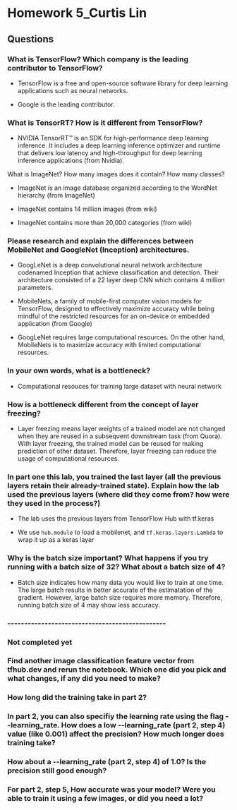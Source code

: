 # Homework 5_Curtis Lin

## Questions

### What is TensorFlow? Which company is the leading contributor to TensorFlow?

- TensorFlow is a free and open-source software library for deep learning applications such as neural networks.

- Google is the leading contributor.

### What is TensorRT? How is it different from TensorFlow?

- NVIDIA TensorRT™ is an SDK for high-performance deep learning inference. It includes a deep learning inference optimizer and runtime that delivers low latency and high-throughput for deep learning inference applications (from Nvidia).

What is ImageNet? How many images does it contain? How many classes?

- ImageNet is an image database organized according to the WordNet hierarchy (from ImageNet)

- ImageNet contains 14 million images (from wiki)

- ImageNet contains more than 20,000 categories (from wiki)

### Please research and explain the differences between MobileNet and GoogleNet (Inception) architectures.

- GoogLeNet is a deep convolutional neural network architecture codenamed Inception that achieve classification and detection. Their architecture consisted of a 22 layer deep CNN which contains 4 million parameters.

- MobileNets, a family of mobile-first computer vision models for TensorFlow, designed to effectively maximize accuracy while being mindful of the restricted resources for an on-device or embedded application (from Google) 

- GoogLeNet requires large computational resources. On the other hand, MobileNets is to maximize accuracy with limited computational resources. 

### In your own words, what is a bottleneck?

- Computational resouces for training large dataset with neural network

### How is a bottleneck different from the concept of layer freezing?

- Layer freezing means layer weights of a trained model are not changed when they are reused in a subsequent downstream task (from Quora). With layer freezing, the trained model can be reused for making prediction of other dataset. Therefore, layer freezing can reduce the usage of computational resources.  

### In part one this lab, you trained the last layer (all the previous layers retain their already-trained state). Explain how the lab used the previous layers (where did they come from? how were they used in the process?)

- The lab uses the previous layers from TensorFlow Hub with tf.keras

- We use `hub.module` to load a mobilenet, and `tf.keras.layers.Lambda` to wrap it up as a keras layer

### Why is the batch size important? What happens if you try running with a batch size of 32? What about a batch size of 4?

- Batch size indicates how many data you would like to train at one time. The large batch results in better  accurate of the estimatation of the gradient. However, large batch size requires more memory. Therefore, running batch size of 4 may show less accuracy.

### -----------------------------------------------
### Not completed yet

### Find another image classification feature vector from tfhub.dev and rerun the notebook. Which one did you pick and what changes, if any did you need to make?

### How long did the training take in part 2?

### In part 2, you can also specifiy the learning rate using the flag --learning_rate. How does a low --learning_rate (part 2, step 4) value (like 0.001) affect the precision? How much longer does training take?

### How about a --learning_rate (part 2, step 4) of 1.0? Is the precision still good enough?

### For part 2, step 5, How accurate was your model? Were you able to train it using a few images, or did you need a lot?
